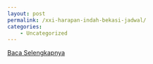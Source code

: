 ```yaml
---
layout: post
permalink: /xxi-harapan-indah-bekasi-jadwal/
categories:
    - Uncategorized
---
```


[Baca Selengkapnya](/07)